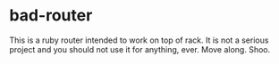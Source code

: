 # bad-router

This is a ruby router intended to work on top of rack. It is not a serious project and you should not use it for anything, ever. Move along. Shoo.